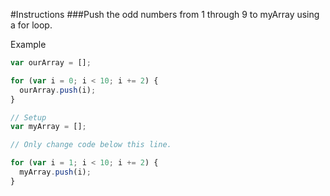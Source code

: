 #Instructions
###Push the odd numbers from 1 through 9 to myArray using a for loop.

Example
```javascript
var ourArray = [];

for (var i = 0; i < 10; i += 2) {
  ourArray.push(i);
}

// Setup
var myArray = [];

// Only change code below this line.

for (var i = 1; i < 10; i += 2) {
  myArray.push(i);
}
```
